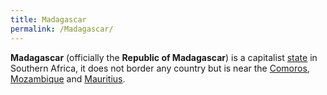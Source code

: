 ```yaml
---
title: Madagascar
permalink: /Madagascar/
---
```


**Madagascar** (officially the **Republic of Madagascar**) is a
capitalist [state](List_of_States "wikilink") in Southern Africa, it
does not border any country but is near the
[Comoros](Comoros "wikilink"), [Mozambique](Mozambique "wikilink") and
[Mauritius](Mauritius "wikilink").